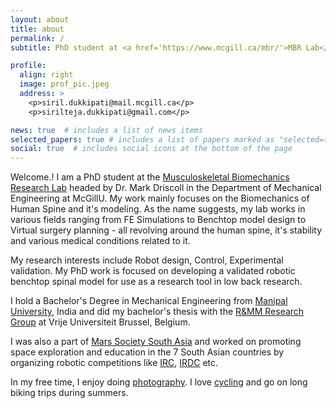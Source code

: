 ```yaml
---
layout: about
title: about
permalink: /
subtitle: PhD student at <a href='https://www.mcgill.ca/mbr/'>MBR Lab</a>, McGill University, Montreal, Canada.

profile:
  align: right
  image: prof_pic.jpeg
  address: >
    <p>siril.dukkipati@mail.mcgill.ca</p>
    <p>sirilteja.dukkipati@gmail.com</p>

news: true  # includes a list of news items
selected_papers: true # includes a list of papers marked as "selected={true}"
social: true  # includes social icons at the bottom of the page
---
```


Welcome.! I am a PhD student at the [Musculoskeletal Biomechanics Research Lab](https://www.mcgill.ca/mbr/people-1) headed by Dr. Mark Driscoll in the Department of Mechanical Engineering at McGillU. My work mainly focuses on the Biomechanics of Human Spine and it's modeling. As the name suggests, my lab works in various fields ranging from FE Simulations to Benchtop model design to Virtual surgery planning - all revolving around the human spine, it's stability and various medical conditions related to it. 

My research interests include Robot design, Control, Experimental validation. My PhD work is focused on developing a validated robotic benchtop spinal model for use as a research tool in low back research.

I hold a Bachelor's Degree in Mechanical Engineering from [Manipal University](https://manipal.edu/mu.html), India and did my bachelor's thesis with the [R&MM Research Group](http://mech.vub.ac.be/multibody_mechanics.htm) at Vrije Universiteit Brussel, Belgium.

I was also a part of [Mars Society South Asia](https://southasia.marssociety.org/) and worked on promoting space exploration and education in the 7 South Asian countries by organizing robotic competitions like [IRC](https://southasia.marssociety.org/indianroverchallenge/), [IRDC](https://southasia.marssociety.org/irdc/) etc.

In my free time, I enjoy doing [photography](https://www.instagram.com/siril.td/). I love [cycling](https://www.strava.com/athletes/82563036) and go on long biking trips during summers.  